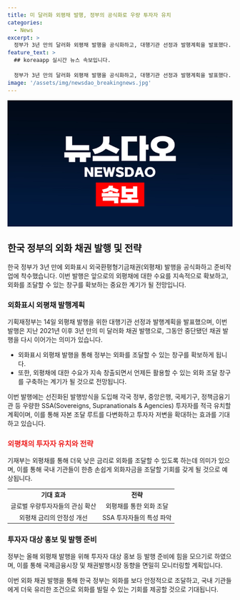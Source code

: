```yaml
---
title: 미 달러화 외평채 발행, 정부의 공식화로 우량 투자자 유치
categories:
  - News
excerpt: >
  정부가 3년 만의 달러화 외평채 발행을 공식화하고, 대행기관 선정과 발행계획을 발표했다. 이로써 외평채에 대한 수요 증가와 외화 조달 창구 확보가 기대되며, SSA 투자자 유치를 통해 글로벌 투자자들의 관심이 국내 채권으로 확산될 것으로 전망된다. 또한, 외평채는 장기간 보유를 선호하는 SSA 투자자들의 특성상 안정성이 개선될 것이며, 국내 기관들은 외화자금을 보다 쉽게 조달할 수 있을 것으로 예상된다. 정부는 투자자 대상 홍보 등을 통해 외평채 발행에 적극 나설 계획이다.
feature_text: >
  ## koreaapp 실시간 뉴스 속보입니다.

  정부가 3년 만의 달러화 외평채 발행을 공식화하고, 대행기관 선정과 발행계획을 발표했다. 이로써 외평채에 대한 수요 증가와 외화 조달 창구 확보가 기대되며, SSA 투자자 유치를 통해 글로벌 투자자들의 관심이 국내 채권으로 확산될 것으로 전망된다. 또한, 외평채는 장기간 보유를 선호하는 SSA 투자자들의 특성상 안정성이 개선될 것이며, 국내 기관들은 외화자금을 보다 쉽게 조달할 수 있을 것으로 예상된다. 정부는 투자자 대상 홍보 등을 통해 외평채 발행에 적극 나설 계획이다.
image: '/assets/img/newsdao_breakingnews.jpg'
---
```


<p><img src="/assets/img/newsdao_breakingnews.jpg" alt="koreaapp 속보" /></p>

<h2 data-ke-size="size26">한국 정부의 외화 채권 발행 및 전략</h2>

<p data-ke-size="size16">한국 정부가 3년 만에 외화표시 외국환평형기금채권(외평채) 발행을 공식화하고 준비작업에 착수했습니다. 이번 발행은 앞으로의 외평채에 대한 수요를 지속적으로 확보하고, 외화를 조달할 수 있는 창구를 확보하는 중요한 계기가 될 전망입니다.</p>

<h3 data-ke-size="size24">외화표시 외평채 발행계획</h3>

<p data-ke-size="size16">기획재정부는 14일 외평채 발행을 위한 대행기관 선정과 발행계획을 발표했으며, 이번 발행은 지난 2021년 이후 3년 만의 미 달러화 채권 발행으로, 그동안 중단됐던 채권 발행을 다시 이어가는 의미가 있습니다.</p>

<ul>
  <li>외화표시 외평채 발행을 통해 정부는 외화를 조달할 수 있는 창구를 확보하게 됩니다.</li>
  <li>또한, 외평채에 대한 수요가 지속 창출되면서 언제든 활용할 수 있는 외화 조달 창구를 구축하는 계기가 될 것으로 전망됩니다.</li>
</ul>

<p data-ke-size="size16">이번 발행에는 선진화된 발행방식을 도입해 각국 정부, 중앙은행, 국제기구, 정책금융기관 등 우량한 SSA(Sovereigns, Supranationals & Agencies) 투자자를 적극 유치할 계획이며, 이를 통해 자본 조달 루트를 다변화하고 투자자 저변을 확대하는 효과를 기대하고 있습니다.</p>

<h3 data-ke-size="size24"><b><span style="color: #ee2323;">외평채의 투자자 유치와 전략</span></b></h3>

<p data-ke-size="size16">기재부는 외평채를 통해 더욱 낮은 금리로 외화를 조달할 수 있도록 하는데 의미가 있으며, 이를 통해 국내 기관들이 한층 손쉽게 외화자금을 조달할 기회를 갖게 될 것으로 예상됩니다.</p>

<table>
  <tr>
    <td style="text-align: center; height: 17px;"><b>기대 효과</b></td>
    <td style="text-align: center; height: 17px;"><b>전략</b></td>
  </tr>
  <tr>
    <td style="text-align: center; height: 17px;">글로벌 우량투자자들의 관심 확산</td>
    <td style="text-align: center; height: 17px;">외평채를 통한 외화 조달</td>
  </tr>
  <tr>
    <td style="text-align: center; height: 17px;">외평채 금리의 안정성 개선</td>
    <td style="text-align: center; height: 17px;">SSA 투자자들의 특성 파악</td>
  </tr>
</table>

<h3 data-ke-size="size24">투자자 대상 홍보 및 발행 준비</h3>

<p data-ke-size="size16">정부는 올해 외평채 발행을 위해 투자자 대상 홍보 등 발행 준비에 힘을 모으기로 하였으며, 이를 통해 국제금융시장 및 채권발행시장 동향을 면밀히 모니터링할 계획입니다.</p>

<p data-ke-size="size16">이번 외화 채권 발행을 통해 한국 정부는 외화를 보다 안정적으로 조달하고, 국내 기관들에게 더욱 유리한 조건으로 외화를 빌릴 수 있는 기회를 제공할 것으로 기대됩니다.</p>

